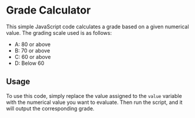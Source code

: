 # Grade Calculator

This simple JavaScript code calculates a grade based on a given numerical value. The grading scale used is as follows:

- A: 80 or above
- B: 70 or above
- C: 60 or above
- D: Below 60

## Usage

To use this code, simply replace the value assigned to the `value` variable with the numerical value you want to evaluate. Then run the script, and it will output the corresponding grade.
